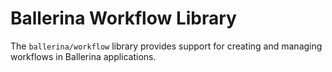 # Ballerina Workflow Library

The `ballerina/workflow` library provides support for creating and managing workflows in Ballerina applications.
